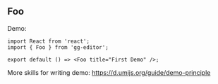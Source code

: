 
## Foo

Demo:

```tsx
import React from 'react';
import { Foo } from 'gg-editor';

export default () => <Foo title="First Demo" />;
```

More skills for writing demo: https://d.umijs.org/guide/demo-principle
